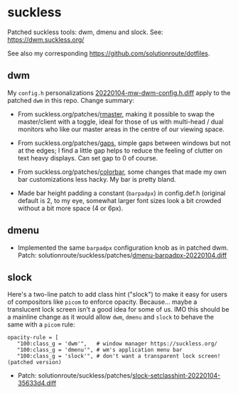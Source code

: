 # suckless
Patched suckless tools: dwm, dmenu and slock. See: https://dwm.suckless.org/

See also my corresponding https://github.com/solutionroute/dotfiles.

## dwm

My `config.h` personalizations [20220104-mw-dwm-config.h.diff](https://github.com/solutionroute/suckless/blob/main/patches/20220104-mw-dwm-config.h.diff)
apply to the patched `dwm` in this repo. Change summary:


* From suckless.org/patches/[rmaster](https://dwm.suckless.org/patches/rmaster/),
  making it possible to swap the master/client with a toggle, ideal for those
  of us with multi-head / dual monitors who like our master areas in the centre
  of our viewing space.

* From suckless.org/patches/[gaps](https://dwm.suckless.org/patches/gaps/),
  simple gaps between windows but not at the edges; I find a little gap helps
  to reduce the feeling of clutter on text heavy displays. Can set gap to 0 of
  course.

* From suckless.org/patches/[colorbar](https://dwm.suckless.org/patches/colorbar/),
  some changes that made my own bar customizations less hacky. My bar is pretty
  bland. 

* Made bar height padding a constant (`barpadpx`) in config.def.h (original
  default is 2, to my eye, somewhat larger font sizes look a bit crowded
  without a bit more space (4 or 6px).

## dmenu

* Implemented the same `barpadpx` configuration knob as in patched dwm. Patch:
  solutionroute/suckless/patches/[dmenu-barpadpx-20220104.diff](https://github.com/solutionroute/suckless/blob/main/patches/dmenu-barpadpx-20220104.diff)


## slock

Here's a two-line patch to add class hint ("slock") to make it easy for users
of compositors like `picom` to enforce opacity. Because... maybe a translucent
lock screen isn't a good idea for some of us. IMO this should be a mainline
change as it would allow `dwm`, `dmenu` and `slock` to behave the same with a
`picom` rule:

    opacity-rule = [ 
       "100:class_g = 'dwm'",   # window manager https://suckless.org/
       "100:class_g = 'dmenu'", # wm's application menu bar
       "100:class_g = 'slock'", # don't want a transparent lock screen! (patched version)

* Patch: solutionroute/suckless/patches/[slock-setclasshint-20220104-35633d4.diff](https://github.com/solutionroute/suckless/blob/main/patches/slock-setclasshint-20220104-35633d4.diff)

